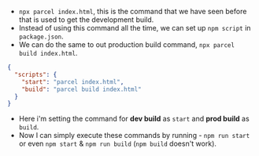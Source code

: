 - `npx parcel index.html`, this is the command that we have seen before that is used to get the development build.
- Instead of using this command all the time, we can set up `npm script` in `package.json`.
- We can do the same to out production build command, `npx parcel build index.html`.

```json
{
  "scripts": {
    "start": "parcel index.html",
    "build": "parcel build index.html"
  }
}
```

- Here i'm setting the command for **dev build** as `start` and **prod build** as `build`.
- Now I can simply execute these commands by running - `npm run start` or even `npm start` & `npm run build` (`npm build` doesn't work).
